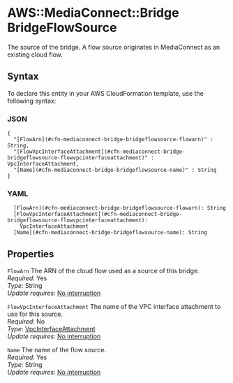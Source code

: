 # AWS::MediaConnect::Bridge BridgeFlowSource<a name="aws-properties-mediaconnect-bridge-bridgeflowsource"></a>

The source of the bridge\. A flow source originates in MediaConnect as an existing cloud flow\. 

## Syntax<a name="aws-properties-mediaconnect-bridge-bridgeflowsource-syntax"></a>

To declare this entity in your AWS CloudFormation template, use the following syntax:

### JSON<a name="aws-properties-mediaconnect-bridge-bridgeflowsource-syntax.json"></a>

```
{
  "[FlowArn](#cfn-mediaconnect-bridge-bridgeflowsource-flowarn)" : String,
  "[FlowVpcInterfaceAttachment](#cfn-mediaconnect-bridge-bridgeflowsource-flowvpcinterfaceattachment)" : VpcInterfaceAttachment,
  "[Name](#cfn-mediaconnect-bridge-bridgeflowsource-name)" : String
}
```

### YAML<a name="aws-properties-mediaconnect-bridge-bridgeflowsource-syntax.yaml"></a>

```
  [FlowArn](#cfn-mediaconnect-bridge-bridgeflowsource-flowarn): String
  [FlowVpcInterfaceAttachment](#cfn-mediaconnect-bridge-bridgeflowsource-flowvpcinterfaceattachment): 
    VpcInterfaceAttachment
  [Name](#cfn-mediaconnect-bridge-bridgeflowsource-name): String
```

## Properties<a name="aws-properties-mediaconnect-bridge-bridgeflowsource-properties"></a>

`FlowArn`  <a name="cfn-mediaconnect-bridge-bridgeflowsource-flowarn"></a>
The ARN of the cloud flow used as a source of this bridge\.  
*Required*: Yes  
*Type*: String  
*Update requires*: [No interruption](https://docs.aws.amazon.com/AWSCloudFormation/latest/UserGuide/using-cfn-updating-stacks-update-behaviors.html#update-no-interrupt)

`FlowVpcInterfaceAttachment`  <a name="cfn-mediaconnect-bridge-bridgeflowsource-flowvpcinterfaceattachment"></a>
The name of the VPC interface attachment to use for this source\.  
*Required*: No  
*Type*: [VpcInterfaceAttachment](aws-properties-mediaconnect-bridge-vpcinterfaceattachment.md)  
*Update requires*: [No interruption](https://docs.aws.amazon.com/AWSCloudFormation/latest/UserGuide/using-cfn-updating-stacks-update-behaviors.html#update-no-interrupt)

`Name`  <a name="cfn-mediaconnect-bridge-bridgeflowsource-name"></a>
The name of the flow source\.  
*Required*: Yes  
*Type*: String  
*Update requires*: [No interruption](https://docs.aws.amazon.com/AWSCloudFormation/latest/UserGuide/using-cfn-updating-stacks-update-behaviors.html#update-no-interrupt)